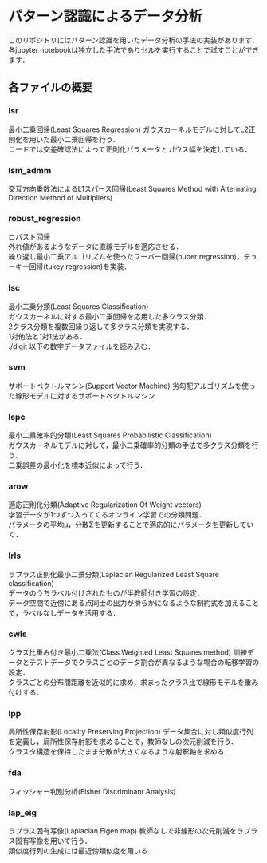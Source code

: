# パターン認識によるデータ分析
このリポジトリにはパターン認識を用いたデータ分析の手法の実装があります．  
各jupyter notebookは独立した手法でありセルを実行することで試すことができます．  

## 各ファイルの概要  

### lsr
最小二乗回帰(Least Squares Regression)
ガウスカーネルモデルに対してL2正則化を用いた最小二乗回帰を行う．  
コードでは交差確認法によって正則化パラメータとガウス幅を決定している．  

### lsm_admm
交互方向乗数法によるL1スパース回帰(Least Squares Method with Alternating Direction Method of Multipliers)

### robust_regression
ロバスト回帰  
外れ値があるようなデータに直線モデルを適応させる．  
繰り返し最小二乗アルゴリズムを使ったフーバー回帰(huber regression)，テューキー回帰(tukey regression)を実装．  

### lsc
最小二乗分類(Least Squares Classification)  
ガウスカーネルに対する最小二乗回帰を応用した多クラス分類．  
2クラス分類を複数回繰り返して多クラス分類を実現する．  
1対他法と1対1法がある．  
./digit 以下の数字データファイルを読み込む．  

### svm
サポートベクトルマシン(Support Vector Machine)
劣勾配アルゴリズムを使った線形モデルに対するサポートベクトルマシン

### lspc
最小二乗確率的分類(Least Squares Probabilistic Classification)  
ガウスカーネルモデルに対して，最小二乗確率的分類の手法で多クラス分類を行う．  
二乗誤差の最小化を標本近似によって行う．  

### arow
適応正則化分類(Adaptive Regularization Of Weight vectors)  
学習データが1つずつ入ってくるオンライン学習での分類問題．  
パラメータの平均μ，分散Σを更新することで適応的にパラメータを更新していく．  

### lrls
ラプラス正則化最小二乗分類(Laplacian Regularized Least Square classification)  
データのうちラベル付けされたものが半教師付き学習の設定．  
データ空間で近傍にある点同士の出力が滑らかになるような制約式を加えることで，ラベルなしデータを活用する．  

### cwls
クラス比重み付き最小二乗法(Class Weighted Least Squares method)
訓練データとテストデータでクラスごとのデータ割合が異なるような場合の転移学習の設定．  
クラスごとの分布間距離を近似的に求め，求まったクラス比で線形モデルを重み付けする．  

### lpp
局所性保存射影(Locality Preserving Projection)
データ集合に対し類似度行列を定義し，局所性保存射影を求めることで，教師なしの次元削減を行う．  
クラスタ構造を保持したまま分散が大きくなるような射影軸を求める．  

### fda
フィッシャー判別分析(Fisher Discriminant Analysis)


### lap_eig
ラプラス固有写像(Laplacian Eigen map)
教師なしで非線形の次元削減をラプラス固有写像を用いて行う．  
類似度行列の生成には最近傍類似度を用いる．  
